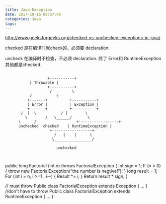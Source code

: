 ```yaml
---
title: Java-Exception
date: 2017-10-16 06:57:45
categories: Java
tags:
---
```


http://www.geeksforgeeks.org/checked-vs-unchecked-exceptions-in-java/

checked 是在编译时就check的，必须要 declaration.

uncheck 在编译时不检查，不必须 declaration. 除了 Error和 RuntimeException 其他都是checked.

```text

                   +-----------+
		   | Throwable |
                   +-----------+
                    /         \
		   /           \
          +-------+          +-----------+
          | Error |          | Exception |
          +-------+          +-----------+
	   /  |  \           / |        \
         \        /	  \______/    	 \
	  \      /	                +------------------+
	  unchecked	 checked	| RuntimeException |
					+------------------+
					  /   |    |      \
					 \_________________/
					   
					   unchecked



```


public long Factorial (int n) throws FactorialException {
	Int sign = 1;
	If (n < 0) {
	 throw new FactorialException(“the number is negtive!”);
	}
long result  = 1;
	For (int i = n; i >=1 ; i--) {
		Result *= i;
}
Return result * sign;
}


// must throw
Public class FactorialException extends Exception {
…
}
//don't have to throw
Public class FactorialException extends RuntimeException {
…
}



